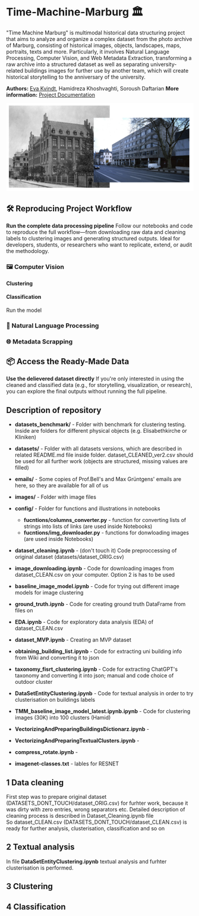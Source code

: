 # Time-Machine-Marburg 🏛️
"Time Machine Marburg" is multimodal historical data structuring project that aims to analyze and organize a complex dataset from the photo archive of Marburg, consisting of historical images, objects, landscapes, maps, portraits, texts and more. Particularly, it involves Natural Language Processing, Computer Vision, and Web Metadata Extraction, transforming a raw archive into a structured dataset as well as separating university-related buildings images for further use by another team, which will create historical storytelling to the anniversary of the university.

**Authors:** [Eva Kvindt](www.linkedin.com/in/eva-kvindt), Hamidreza Khoshvaghti, Soroush Daftarian
**More information:** [Project Documentation](https://zenodo.org/records/15427716?token=eyJhbGciOiJIUzUxMiJ9.eyJpZCI6ImJiN2YyM2E2LTNmMmEtNDg3NS1iNjliLTFhYTZhN2VjYmM1YSIsImRhdGEiOnt9LCJyYW5kb20iOiI4NzBkOTdiYTQ3ZTFkMDU0OTkwY2M1ZmQ0NjJkNjAxZiJ9.1KtO70OIetgZX_Q2k7_fouTeI-R-efhNVc-JrhMEaiKBoL5rKALWmA_u8aNQEM29pEchoHCadWhKkOzuW3lA2A)

![cover](config/pics/git_overview_pic.png)



## 🛠️ Reproducing Project Workflow
**Run the complete data processing pipeline**
Follow our notebooks and code to reproduce the full workflow—from downloading raw data and cleaning labels to clustering images and generating structured outputs. Ideal for developers, students, or researchers who want to replicate, extend, or audit the methodology.

### 🖼 Computer Vision

#### Clustering
#### Classification

Run the model


### 📝 Natural Language Processing

### 🌐 Metadata Scrapping



## 📦 Access the Ready-Made Data
**Use the delievered dataset directly**
If you're only interested in using the cleaned and classified data (e.g., for storytelling, visualization, or research), you can explore the final outputs without running the full pipeline.












## Description of repository

- **datasets_benchmark/** - Folder with benchmark for clustering testing. Inside are folders for different physical objects (e.g. Elisabethkirche or Kliniken) 
- **datasets/** - Folder with all datasets versions, which are described in related README.md file inside folder. dataset_CLEANED_ver2.csv should be used for all further work (objects are structured, missing values are filled)
- **emails/** - Some copies of Prof.Bell's and  Max Grüntgens' emails are here, so they are available for all of us
- **images/** - Folder with image files 
- **config/** - Folder for functions and illustrations in notebooks
    - **fucntions/columns_converter.py** - function for converting lists of strings into lists of links (are used inside Notebooks)
    - **fucntions/img_downloader.py** - functions for donwloading images (are used inside Notebooks)


- **dataset_cleaning.ipynb** - (don't touch it) Code preproccessing of original dataset (datasets/dataset_ORIG.csv)
- **image_downloading.ipynb** - Code for downloading images from dataset_CLEAN.csv on your computer. Option 2 is has to be used
- **baseline_image_model.ipynb** - Code for trying out different image models for image clustering
- **ground_truth.ipynb** - Code for creating ground truth DataFrame from files on
- **EDA.ipynb** - Code for exploratory data analysis (EDA) of dataset_CLEAN.csv
- **dataset_MVP.ipynb** - Creating an MVP dataset
- **obtaining_building_list.ipynb** - Code for extracting uni building info from Wiki and converting it to json
- **taxonomy_fisrt_clustering.ipynb** - Code for extracting ChatGPT's taxonomy and converting it into json; manual and code choice of outdoor cluster 
- **DataSetEntityClustering.ipynb** - Code for textual analysis in order to try clusterisation on buildings labels
- **TMM_baseline_image_model_latest.ipynb.ipynb** - Code for clustering images (30K) into 100 clusters (Hamid)
- **VectorizingAndPreparingBuildingsDictionarz.ipynb** - 
- **VectorizingAndPreparingTextualClusters.ipynb** - 
- **compress_rotate.ipynb** -  

- **imagenet-classes.txt** - lables for RESNET

## 1 Data cleaning
First step was to prepare original dataset (DATASETS_DONT_TOUCH/dataset_ORIG.csv) for furhter work, because it was dirty with zero entries, wrong separators etc. Detailed description of cleaning process is described in Dataset_Cleaning.ipynb file  
So dataset_CLEAN.csv (DATASETS_DONT_TOUCH/dataset_CLEAN.csv) is ready for further analysis, clusterisation, classification and so on

## 2 Textual analysis
In file **DataSetEntityClustering.ipynb** textual analysis and furhter clusterisation is performed.

## 3 Clustering

## 4 Classification
